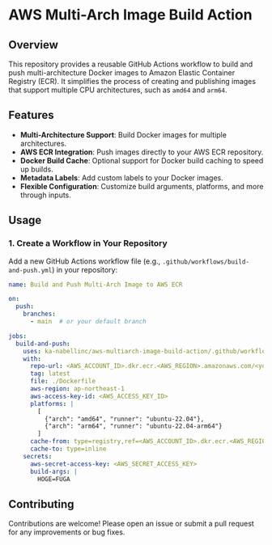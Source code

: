 # AWS Multi-Arch Image Build Action

## Overview

This repository provides a reusable GitHub Actions workflow to build and push multi-architecture Docker images to Amazon Elastic Container Registry (ECR). It simplifies the process of creating and publishing images that support multiple CPU architectures, such as `amd64` and `arm64`.

## Features

- **Multi-Architecture Support**: Build Docker images for multiple architectures.
- **AWS ECR Integration**: Push images directly to your AWS ECR repository.
- **Docker Build Cache**: Optional support for Docker build caching to speed up builds.
- **Metadata Labels**: Add custom labels to your Docker images.
- **Flexible Configuration**: Customize build arguments, platforms, and more through inputs.

## Usage

### 1. Create a Workflow in Your Repository

Add a new GitHub Actions workflow file (e.g., `.github/workflows/build-and-push.yml`) in your repository:

```yaml
name: Build and Push Multi-Arch Image to AWS ECR

on:
  push:
    branches:
      - main  # or your default branch

jobs:
  build-and-push:
    uses: ka-nabellinc/aws-multiarch-image-build-action/.github/workflows/multiarch-image-build-action.yml@main
    with:
      repo-url: <AWS_ACCOUNT_ID>.dkr.ecr.<AWS_REGION>.amazonaws.com/<your-repo>
      tag: latest
      file: ./Dockerfile
      aws-region: ap-northeast-1
      aws-access-key-id: <AWS_ACCESS_KEY_ID>
      platforms: |
        [
          {"arch": "amd64", "runner": "ubuntu-22.04"},
          {"arch": "arm64", "runner": "ubuntu-22.04-arm64"}
        ]
      cache-from: type=registry,ref=<AWS_ACCOUNT_ID>.dkr.ecr.<AWS_REGION>.amazonaws.com/<your-repo>:latest
      cache-to: type=inline
    secrets:
      aws-secret-access-key: <AWS_SECRET_ACCESS_KEY>
      build-args: |
        HOGE=FUGA
```

## Contributing

Contributions are welcome! Please open an issue or submit a pull request for any improvements or bug fixes.
